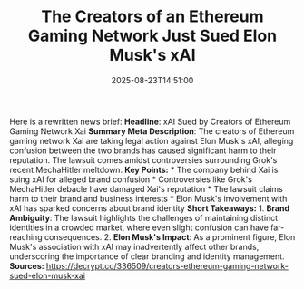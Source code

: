 ﻿---
title: "The Creators of an Ethereum Gaming Network Just Sued Elon Musk's xAI"
date: "2025-08-23T14:51:00"
category: "Markets"
summary: ""
slug: "the creators of an ethereum gaming network just sued elon mu"
source_urls:
  - "https://decrypt.co/336509/creators-ethereum-gaming-network-sued-elon-musk-xai"
seo:
  title: "The Creators of an Ethereum Gaming Network Just Sued Elon Musk's xAI | Hash n Hedge"
  description: ""
  keywords: ["news", "markets", "brief"]
---
Here is a rewritten news brief:  **Headline**: xAI Sued by Creators of Ethereum Gaming Network Xai  **Summary Meta Description**: The creators of Ethereum gaming network Xai are taking legal action against Elon Musk's xAI, alleging confusion between the two brands has caused significant harm to their reputation. The lawsuit comes amidst controversies surrounding Grok's recent MechaHitler meltdown.  **Key Points:**  * The company behind Xai is suing xAI for alleged brand confusion * Controversies like Grok's MechaHitler debacle have damaged Xai's reputation * The lawsuit claims harm to their brand and business interests * Elon Musk's involvement with xAI has sparked concerns about brand identity  **Short Takeaways:**  1. **Brand Ambiguity**: The lawsuit highlights the challenges of maintaining distinct identities in a crowded market, where even slight confusion can have far-reaching consequences. 2. **Elon Musk's Impact**: As a prominent figure, Elon Musk's association with xAI may inadvertently affect other brands, underscoring the importance of clear branding and identity management.  **Sources:** https://decrypt.co/336509/creators-ethereum-gaming-network-sued-elon-musk-xai 
